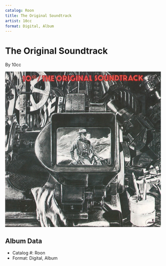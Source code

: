 ```yaml
---
catalog: Roon
title: The Original Soundtrack
artist: 10cc
format: Digital, Album
---
```


# The Original Soundtrack

By 10cc

![](../../assets/albumcovers/10cc-The_Original_Soundtrack.png)

## Album Data

- Catalog #: Roon
- Format: Digital, Album

